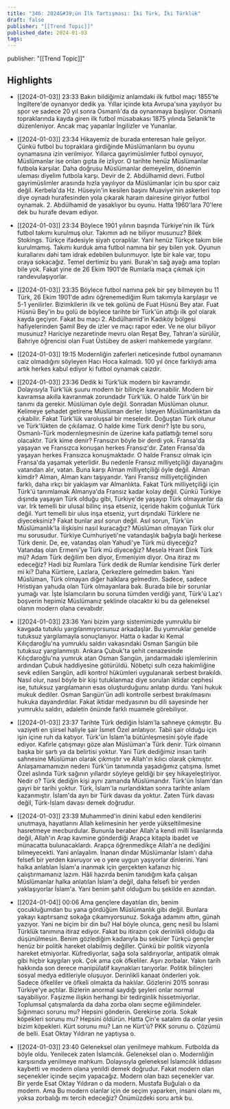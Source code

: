 ```yaml
---
title: "346: 2024&#39;ün İlk Tartışması: İki Türk, İki Türklük"
draft: false
publisher: "[[Trend Topic]]"
published_date: 2024-01-03
tags:
---
```

publisher: "[[Trend Topic]]"


## Highlights
* [[2024-01-03]] 23:33  Bakın bildiğimiz anlamdaki ilk futbol maçı 1855'te İngiltere'de oynanıyor dedik ya. Yıllar içinde kıta Avrupa'sına yayılıyor bu spor ve sadece 20 yıl sonra Osmanlı'da da oynanmaya başlıyor. Osmanlı topraklarında kayda giren ilk futbol müsabakası 1875 yılında Selanik'te düzenleniyor. Ancak maç yapanlar İngilizler ve Yunanlar.

* [[2024-01-03]] 23:34  Hikayemiz de burada enteresan hale geliyor. Çünkü futbol bu topraklara girdiğinde Müslümanların bu oyunu oynamasına izin verilmiyor. Yıllarca gayrimüslimler futbol oynuyor, Müslümanlar ise onları gıpta ile izliyor. O tarihte henüz Müslümanlar futbola karşılar. Daha doğrusu Müslümanlar demeyelim, dönemin uleması diyelim futbola karşı. Devir de 2. Abdülhamid devri. Futbol gayrimüslimler arasında hızla yayılıyor da Müslümanlar için bu spor caiz değil. Kerbela'da Hz. Hüseyin'in kesilen başını Muaviye'nin askerleri top diye oynadı hurafesinden yola çıkarak haram dairesine giriyor futbol oynamak. 2. Abdülhamid de yasaklıyor bu oyunu. Hatta 1960'lara 70'lere dek bu hurafe devam ediyor.

* [[2024-01-03]] 23:34  Böylece 1901 yılının başında Türkiye'nin ilk Türk futbol takımı kurulmuş olur. Takımın adı ne biliyor musunuz? Bilek Stokings. Türkçe ifadesiyle siyah çoraplılar. Yani henüz Türkçe takım bile kurulmamış. Takımı kurduk ama futbol namına bir şey bilen yok. Oyunun kurallarını dahi tam idrak edebilen bulunmuyor. İşte bir kale var, topu oraya sokacağız. Temel dertimiz bu yani. Burak'ın sağ ayağı ama topları bile yok. Fakat yine de 26 Ekim 1901'de Rumlarla maça çıkmak için randevulaşıyorlar.

* [[2024-01-03]] 23:35  Böylece futbol namına pek bir şey bilmeyen bu 11 Türk, 26 Ekim 1901'de adını öğrenemediğim Rum takımıyla karşılaşır ve 5-1 yenilirler. Bizimkilerin ilk ve tek golünü de Fuat Hüsnü Bey atar. Fuat Hüsnü Bey'in bu golü de böylece tarihte bir Türk'ün attığı ilk gol olarak kayda geçiyor. Fakat bu maçı 2. Abdülhamid'in Kadıköy bölgesi hafiyelerinden Şamil Bey de izler ve maçı rapor eder. Ve ne olur biliyor musunuz? Hariciye nezaretinde mevru olan Reşat Bey, Tahran'a sürülür, Bahriye öğrencisi olan Fuat Üstübey de askeri mahkemede yargılanır.

* [[2024-01-03]] 19:15  Modernliğin zaferleri neticesinde futbol oynamanın caiz olmadığını söyleyen Hacı Hoca kalmadı. 100 yıl önce farklıydı ama artık herkes kabul ediyor ki futbol oynamak caizdir.

* [[2024-01-03]] 23:36  Dedik ki Türk'lük modern bir kavramdır. Dolayısıyla Türk'lük şuuru modern bir bilinçle kavranabilir. Modern bir kavramsa akılla kavranmak zorundadır Türk'lük. O halde Türk'ün bir tanımı da gerekir. Müslüman öyle değil. Sonradan Müslüman olunur. Kelimeye şehadet getirene Müslüman derler. İsteyen Müslümanlıktan da çıkabilir. Fakat Türk'lük varoluşsal bir meseledir. Doğuştan Türk olunur ve Türk'lükten de çıkılamaz. O halde kime Türk denir? İşte bu soru, Osmanlı-Türk modernleşmesinin de üzerine kafa patlattığı temel soru olacaktır. Türk kime denir? Fransızın böyle bir derdi yok. Fransa'da yaşayan ve Fransızca konuşan herkes Fransız'dır. Zaten Fransa'da yaşayan herkes Fransızca konuşmaktadır. O halde Fransız olmak için Fransa'da yaşamak yeterlidir. Bu nedenle Fransız milliyetçiliği dayanağını vatandan alır, vatan. Buna karşı Alman milliyetçiliği öyle değil. Alman kimdir? Alman, Alman kanı taşıyandır. Yani Fransız milliyetçiliğinden farklı, daha ırkçı bir yaklaşım var Almanlıkta. Fakat Türk milliyetçiliği için Türk'ü tanımlamak Almanya'da Fransız kadar kolay değil. Çünkü Türkiye dışında yaşayan Türk olduğu gibi, Türkiye'de yaşayıp Türk olmayanlar da var. Irk temelli bir ulusal bilinç inşa etseniz, içeride hakim çoğunluk Türk değil. Yurt temelli bir ulus inşa etseniz, yurt dışındaki Türklere ne diyeceksiniz? Fakat bunlar asıl sorun değil. Asıl sorun, Türk'ün Müslümanlık'la ilişkisini nasıl kuracağız? Müslüman olmayan Türk olur mu sorusudur. Türkiye Cumhuriyeti'ne vatandaşlık bağıyla bağlı herkese Türk denir. De, ee, vatandaş olan Yahudi'ye Türk mü diyeceğiz? Vatandaş olan Ermeni'ye Türk mü diyeceğiz? Mesela Hrant Dink Türk mü? Adam Türk değilim ben diyor, Ermeniyim diyor. Ona itiraz mı edeceğiz? Hadi biz Rumlara Türk dedik de Rumlar kendisine Türk derler mi ki? Daha Kürtlere, Lazlara, Çerkezlere gelmedim bakın. Yani Müslüman, Türk olmayan diğer halklara gelmedim. Sadece, sadece Hristiyan yahuda olan Türk olmayanlara bak. Burada bile bir sorunlar yumağı var. İşte İslamcıların bu soruna tümden verdiği yanıt, Türk'ü Laz'ı boşverin hepimiz Müslümanız şeklinde olacaktır ki bu da geleneksel olanın modern olana cevabıdır.

* [[2024-01-03]] 23:36  Yani bizim yargı sistemimizde yumruklu bir kavgada tutuklu yargılanmıyorsunuz arkadaşlar. Bu yumruklar genelde tutuksuz yargılamayla sonuçlanıyor. Hatta o kadar ki Kemal Kılıçdaroğlu'na yumruklu saldırı vakasındaki Osman Sarıgün bile tutuksuz yargılanmıştı. Ankara Çubuk'ta şehit cenazesinde Kılıçdaroğlu'na yumruk atan Osman Sarıgün, jandarmadaki işlemlerinin ardından Çubuk haddiyesine götürüldü. Nöbetçi sulh ceza hakimliğine sevk edilen Sarıgün, adli kontrol hükümleri uygulanarak serbest bırakıldı. Nasıl olur, nasıl böyle bir kişi tutuklanmaz diye sorulan iktidar cephesi ise, tutuksuz yargılamanın esas oluşturduğunu anlatıp durdu. Yani hukuk mukuk dediler. Osman Sarıgün'ün adli kontrolle serbest bırakılmasını hukuka dayandırdılar. Fakat iktidar medyasının bu dili sayesinde her yumruklu saldırı, adaletin önünde farklı muamele görebiliyor.

* [[2024-01-03]] 23:37  Tarihte Türk dediğin İslam'la sahneye çıkmıştır. Bu vaziyeti en şiirsel haliyle şair İsmet Özel anlatıyor. Tabii şair olduğu için işin içine ruh da katıyor. Türk'ün İslam'la bütünleşmesini şöyle ifade ediyor. Kafirle çatışmayı göze alan Müslüman'a Türk denir. Türk olmanın başka bir şartı ya da belirtisi yoktur. Yani Türk dediğimiz insan tarih sahnesine Müslüman olarak çıkmıştır ve Allah'ın kılıcı olarak çıkmıştır. Anlaşamamamızın nedeni Türk'ün tanımında yaşadığımız çatışma. İsmet Özel aslında Türk sağının yıllardır söyleye geldiği bir şey hikayeleştiriyor. Nedir o? Türk dediğin kişi aynı zamanda Müslümandır. Türk'ün İslam'dan gayri bir tarihi yoktur. Türk, İslam'la nurlandıktan sonra tarihte anlam kazanmıştır. İslam'da ayrı bir Türk davası da yoktur. Zaten Türk davası değil, Türk-İslam davası demek doğrudur.

* [[2024-01-03]] 23:39  Muhammed'in dinini kabul eden kendilerini unutmaya, hayatlarını Allah kelimesinin her yerde yükseltilmesine hasretmeye mecburdular. Bununla beraber Allah'a kendi milli lisanlarında değil, Allah'ın Arap kavmine gönderdiği Arapça kitapla ibadet ve münacatta bulunacaklardı. Arapça öğrenmedikçe Allah'a ne dediğini bilmeyecekti. Yani anlayalım. İnanan dindar Müslümanlar İslam'ı daha felsefi bir yerden kavruyor ve o yere uygun yaşıyorlar dinlerini. Yani halka anlatılan İslam'a inanmak için gerçekten kafanızı hiç çalıştırmamanız lazım. Hâli hazırda benim tanıdığım kafa çalışan Müslümanlar halka anlatılan İslam'a değil, daha felsefi bir yerden yaklaşıyorlar İslam'a. Yani benim şahit olduğum bu şekilde en azından.

* [[2024-01-04]] 00:06  Ama gençlere dayatılan din, benim çocukluğumdan bu yana gördüğüm Müslümanlık gibi değil. Bunlara yakayı kaptırsanız sokağa çıkamıyorsunuz. Sokağa adamını attın, günah yazıyor. Yani ne biçim bir din bu? Hal böyle olunca, genç nesil bu İslami Türklük tanımına itiraz ediyor. Fakat bu itirazın çok derinlikli olduğu da düşünülmesin. Benim gözlediğim kadarıyla bu seküler Türkçü gençler henüz bir politik hareket olabilmiş değiller. Çünkü bir politik vizyonla hareket etmiyorlar. Küfrediyorlar, sağa sola saldırıyorlar, antipatik olmak gibi hiçbir kaygıları yok. Çok ama çok öfkeliler. Aşırı zorbalar. Yakın tarih hakkında son derece manipülatif kaynakları tarıyorlar. Politik bilinçleri sosyal medya editleriyle oluşuyor. Derinlikli kanaat önderleri yok. Sadece öfkeliler ve öfkeli olmakta da haklılar. Gözlerini 2015 sonrası Türkiye'ye açtılar. Bizlerin anormal saydığı şeyleri onlar normal sayabiliyor. Faşizme ilişkin herhangi bir tedirginlik hissetmiyorlar. Toplumsal çatışmalarda da daha zorba olanı seçme eğilimindeler. Sığınmacı sorunu mu? Hepsini gönderin. Gerekirse zorla. Sokak köpekleri sorunu mu? Hepsini öldürün. Hatta Çin'e satalım da onlar yesin bizim köpekleri. Kürt sorunu mu? Lan ne Kürt'ü? PKK sorunu o. Çözümü de belli. Esat Oktay Yıldıran ne yaptıysa o.

* [[2024-01-03]] 23:40  Geleneksel olan yenilmeye mahkum. Futbolda da böyle oldu. Yenilecek zaten İslamcılık. Geleneksel olan o. Modernliğin karşısında yenilmeye mahkum. Dolayısıyla geleneksel İslamcılık iddiasını kaybetti ve modern olana yenildi demek doğrudur. Fakat modern olan seçenekler içinde seçim yapacağız. Modern olan bazı seçenekler var. Bir yerde Esat Oktay Yıldıran o da modern. Mustafa Buğulalı o da modern. Ama Bu modern olanlar için de seçim yaparken, insani olanı mı, yoksa zorbalığı mı tercih edeceğiz? Önümüzdeki soru artık bu.

